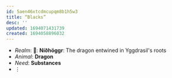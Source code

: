 ```yaml
---
id: 5aen46xtcdmcupqm8b1h5w3
title: “Blacks”
desc: ''
updated: 1694071431739
created: 1694058896032
---
```


* _Realm_: **🐲**: **Níðhöggr**: The dragon entwined in Yggdrasil's roots
* _Animal_: **Dragon**
* _Need_: **Substances**
* ⋮ 